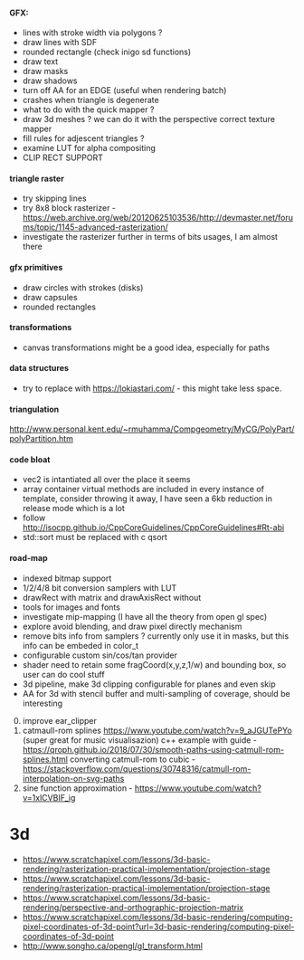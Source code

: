 #### GFX:
- lines with stroke width via polygons ?
- draw lines with SDF
- rounded rectangle (check inigo sd functions)
- draw text
- draw masks
- draw shadows
- turn off AA for an EDGE (useful when rendering batch)
- crashes when triangle is degenerate
- what to do with the quick mapper ?
- draw 3d meshes ? we can do it with the perspective correct texture mapper
- fill rules for adjescent triangles ?
- examine LUT for alpha compositing
- CLIP RECT SUPPORT

#### triangle raster
- try skipping lines
- try 8x8 block rasterizer - https://web.archive.org/web/20120625103536/http://devmaster.net/forums/topic/1145-advanced-rasterization/
- investigate the rasterizer further in terms of bits usages, I am almost there

#### gfx primitives
- draw circles with strokes (disks)
- draw capsules
- rounded rectangles

#### transformations
- canvas transformations might be a good idea, especially for paths

#### data structures
- try to replace <vector> with https://lokiastari.com/ - this might take less space.

#### triangulation
http://www.personal.kent.edu/~rmuhamma/Compgeometry/MyCG/PolyPart/polyPartition.htm

#### code bloat
- vec2 is intantiated all over the place it seems
- array container virtual methods are included in every instance of template, consider throwing it away,
  I have seen a 6kb reduction in release mode which is a lot
- follow http://isocpp.github.io/CppCoreGuidelines/CppCoreGuidelines#Rt-abi
- std::sort must be replaced with c qsort

#### road-map
- indexed bitmap support
- 1/2/4/8 bit conversion samplers with LUT
- drawRect with matrix and drawAxisRect without
- tools for images and fonts
- investigate mip-mapping (I have all the theory from open gl spec)
- explore avoid blending, and draw pixel directly mechanism
- remove bits info from samplers ? currently only use it in masks, but this info can be embeded in color_t
- configurable custom sin/cos/tan provider
- shader need to retain some fragCoord(x,y,z,1/w) and bounding box, so user can do cool stuff
- 3d pipeline, make 3d clipping configurable for planes and even skip
- AA for 3d with stencil buffer and multi-sampling of coverage, should be interesting

0. improve ear_clipper
4. catmaull-rom splines https://www.youtube.com/watch?v=9_aJGUTePYo (super great for music visualisazion)
   c++ example with guide - https://qroph.github.io/2018/07/30/smooth-paths-using-catmull-rom-splines.html
   converting catmull-rom to cubic - https://stackoverflow.com/questions/30748316/catmull-rom-interpolation-on-svg-paths
9. sine function approximation - https://www.youtube.com/watch?v=1xlCVBIF_ig

# 3d
- https://www.scratchapixel.com/lessons/3d-basic-rendering/rasterization-practical-implementation/projection-stage
- https://www.scratchapixel.com/lessons/3d-basic-rendering/rasterization-practical-implementation/projection-stage
- https://www.scratchapixel.com/lessons/3d-basic-rendering/perspective-and-orthographic-projection-matrix
- https://www.scratchapixel.com/lessons/3d-basic-rendering/computing-pixel-coordinates-of-3d-point?url=3d-basic-rendering/computing-pixel-coordinates-of-3d-point
- http://www.songho.ca/opengl/gl_transform.html